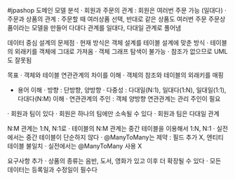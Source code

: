 #jpashop
도메인 모델 분석
· 회원과 주문의 관계 : 회원은 여러번 주문 가능 (일대다)
· 주문과 상품의 관계 : 주문할 때 여러상품 선택, 반대로 같은 상품도 여러번 주문
                    주문상품이라는 모델을 만들어 다대다 관계를 일대다, 다대일 관계로 풀어냄
                                      
데이터 중심 설계의 문제점
 · 현재 방식은 객체 설계를 테이블 설계에 맞춘 방식
 · 테이블의 외래키를 객체에 그대로 가져옴
 · 객체 그래프 탐색이 불가능
 · 참조가 없으므로 UML도 잘못됨
 
목표
 · 객체와 테이블 연관관계의 차이를 이해
 · 객체의 참조와 테이블의 외래키를 매핑
 - 용어 이해
   ·  방향 : 단방향, 양방향
   · 다중성 : 다대일(N:1), 일대다(1:N), 일대일(1:1), 다대다(N:M) 이해
   · 연관관계의 주인 : 객체 양방향 연관관계는 관리 주인이 필요

 · 회원과 팀이 있다
 · 회원은 하나의 팀에만 소속될 수 있다
 · 회원과 팀은 다대일 관계
 
N:M 관계는 1:N, N:1로
 · 테이블의 N:M 관계는 중간 테이블을 이용해서 1:N, N:1
 · 실전에서는 중간 테이블이 단순하지 않다
 · @ManyToMany는 제약 : 필드 추가 X, 엔티티 테이블 불일치
 · 실전에서는 @ManyToMany 사용 X

요구사항 추가
 · 상품의 종류는 음반, 도서, 영화가 있고 이후 더 확장될 수 있다
 · 모든 데이터는 등록일과 수정일이 필수다